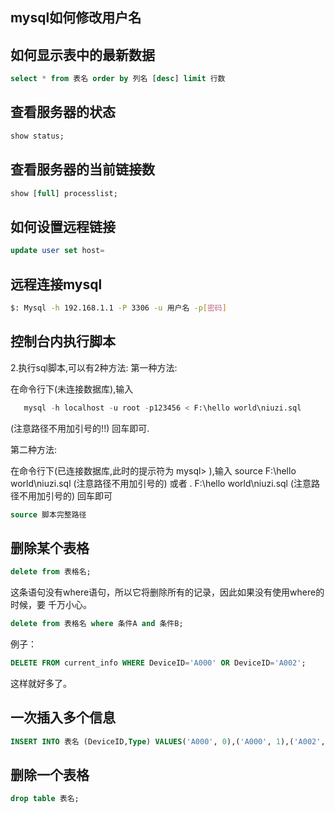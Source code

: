 
## mysql如何修改用户名

## 如何显示表中的最新数据

```sql
select * from 表名 order by 列名 [desc] limit 行数
```

## 查看服务器的状态

```sql 
show status;
```

## 查看服务器的当前链接数

```sql
show [full] processlist;
```

## 如何设置远程链接

```sql
update user set host=
```

## 远程连接mysql

```bash
$: Mysql -h 192.168.1.1 -P 3306 -u 用户名 -p[密码]
```
## 控制台内执行脚本

2.执行sql脚本,可以有2种方法:
第一种方法:

在命令行下(未连接数据库),输入 

```sql
   mysql -h localhost -u root -p123456 < F:\hello world\niuzi.sql 
```

(注意路径不用加引号的!!) 回车即可.

第二种方法:

在命令行下(已连接数据库,此时的提示符为 mysql> ),输入 source F:\hello
world\niuzi.sql (注意路径不用加引号的) 或者 \. F:\hello world\niuzi.sql (注意路
径不用加引号的) 回车即可

```sql
source 脚本完整路径
```

## 删除某个表格

```sql
delete from 表格名;
```

这条语句没有where语句，所以它将删除所有的记录，因此如果没有使用where的时候，要
千万小心。

```sql
delete from 表格名 where 条件A and 条件B;
```

例子：
```sql
DELETE FROM current_info WHERE DeviceID='A000' OR DeviceID='A002';
```

这样就好多了。

## 一次插入多个信息

```sql
INSERT INTO 表名 (DeviceID,Type) VALUES('A000', 0),('A000', 1),('A002', 0),('A002', 1);
```

## 删除一个表格

```sql
drop table 表名;
```

